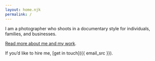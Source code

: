 ```yaml
---
layout: home.njk
permalink: /
---
```


I am a photographer who shoots in a documentary style for individuals, families, and businesses. 

[Read more about me and my work](/about/).

If you’d like to hire me, [get in touch]({{ email_src }}).